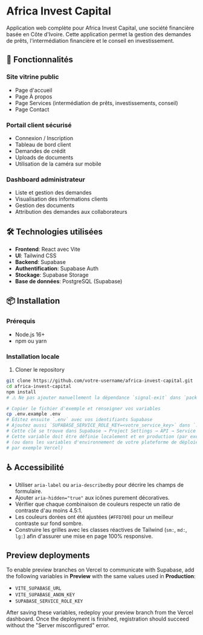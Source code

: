 # Africa Invest Capital

Application web complète pour Africa Invest Capital, une société financière basée en Côte d'Ivoire. Cette application permet la gestion des demandes de prêts, l'intermédiation financière et le conseil en investissement.

## 🚀 Fonctionnalités

### Site vitrine public
- Page d'accueil
- Page À propos
- Page Services (intermédiation de prêts, investissements, conseil)
- Page Contact

### Portail client sécurisé
- Connexion / Inscription
- Tableau de bord client
- Demandes de crédit
- Uploads de documents
- Utilisation de la caméra sur mobile

### Dashboard administrateur
- Liste et gestion des demandes
- Visualisation des informations clients
- Gestion des documents
- Attribution des demandes aux collaborateurs

## 🛠️ Technologies utilisées
- **Frontend**: React avec Vite
- **UI**: Tailwind CSS
- **Backend**: Supabase
- **Authentification**: Supabase Auth
- **Stockage**: Supabase Storage
- **Base de données**: PostgreSQL (Supabase)

## 📦 Installation

### Prérequis
- Node.js 16+
- npm ou yarn

### Installation locale

1. Cloner le repository
```bash
git clone https://github.com/votre-username/africa-invest-capital.git
cd africa-invest-capital
npm install
# ⚠️ Ne pas ajouter manuellement la dépendance `signal-exit` dans `package.json`. Elle est installée automatiquement par les outils qui en ont besoin et son ajout explicite provoque des conflits de build, notamment sur Vercel.

# Copier le fichier d'exemple et renseigner vos variables
cp .env.example .env
# Éditez ensuite `.env` avec vos identifiants Supabase
# Ajoutez aussi `SUPABASE_SERVICE_ROLE_KEY=<votre_service_key>` dans `.env.local`
# Cette clé se trouve dans Supabase → Project Settings → API → Service Role Key.
# Cette variable doit être définie localement et en production (par exemple via les variables d'environnement Vercel).
# (ou dans les variables d'environnement de votre plateforme de déploiement,
# par exemple Vercel)
```

## ♿ Accessibilité

- Utiliser `aria-label` ou `aria-describedby` pour décrire les champs de formulaire.
- Ajouter `aria-hidden="true"` aux icônes purement décoratives.
- Vérifier que chaque combinaison de couleurs respecte un ratio de contraste d'au moins 4.5:1.
- Les couleurs dorées ont été ajustées (`#FFD700`) pour un meilleur contraste sur fond sombre.
- Construire les grilles avec les classes réactives de Tailwind (`sm:`, `md:`, `lg:`) afin d'assurer une mise en page 100% responsive.

## Preview deployments

To enable preview branches on Vercel to communicate with Supabase, add the following variables in **Preview** with the same values used in **Production**:

- `VITE_SUPABASE_URL`
- `VITE_SUPABASE_ANON_KEY`
- `SUPABASE_SERVICE_ROLE_KEY`

After saving these variables, redeploy your preview branch from the Vercel dashboard. Once the deployment is finished, registration should succeed without the "Server misconfigured" error.

